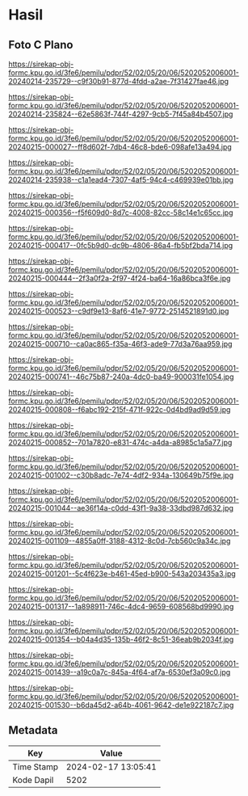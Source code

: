 # Hasil

## Foto C Plano

https://sirekap-obj-formc.kpu.go.id/3fe6/pemilu/pdpr/52/02/05/20/06/5202052006001-20240214-235729--c9f30b91-877d-4fdd-a2ae-7f31427fae46.jpg

https://sirekap-obj-formc.kpu.go.id/3fe6/pemilu/pdpr/52/02/05/20/06/5202052006001-20240214-235824--62e5863f-744f-4297-9cb5-7f45a84b4507.jpg

https://sirekap-obj-formc.kpu.go.id/3fe6/pemilu/pdpr/52/02/05/20/06/5202052006001-20240215-000027--ff8d602f-7db4-46c8-bde6-098afe13a494.jpg

https://sirekap-obj-formc.kpu.go.id/3fe6/pemilu/pdpr/52/02/05/20/06/5202052006001-20240214-235938--c1a1ead4-7307-4af5-94c4-c469939e01bb.jpg

https://sirekap-obj-formc.kpu.go.id/3fe6/pemilu/pdpr/52/02/05/20/06/5202052006001-20240215-000356--f5f609d0-8d7c-4008-82cc-58c14e1c65cc.jpg

https://sirekap-obj-formc.kpu.go.id/3fe6/pemilu/pdpr/52/02/05/20/06/5202052006001-20240215-000417--0fc5b9d0-dc9b-4806-86a4-fb5bf2bda714.jpg

https://sirekap-obj-formc.kpu.go.id/3fe6/pemilu/pdpr/52/02/05/20/06/5202052006001-20240215-000444--2f3a0f2a-2f97-4f24-ba64-16a86bca3f6e.jpg

https://sirekap-obj-formc.kpu.go.id/3fe6/pemilu/pdpr/52/02/05/20/06/5202052006001-20240215-000523--c9df9e13-8af6-41e7-9772-2514521891d0.jpg

https://sirekap-obj-formc.kpu.go.id/3fe6/pemilu/pdpr/52/02/05/20/06/5202052006001-20240215-000710--ca0ac865-f35a-46f3-ade9-77d3a76aa959.jpg

https://sirekap-obj-formc.kpu.go.id/3fe6/pemilu/pdpr/52/02/05/20/06/5202052006001-20240215-000741--46c75b87-240a-4dc0-ba49-900031fe1054.jpg

https://sirekap-obj-formc.kpu.go.id/3fe6/pemilu/pdpr/52/02/05/20/06/5202052006001-20240215-000808--f6abc192-215f-471f-922c-0d4bd9ad9d59.jpg

https://sirekap-obj-formc.kpu.go.id/3fe6/pemilu/pdpr/52/02/05/20/06/5202052006001-20240215-000852--701a7820-e831-474c-a4da-a8985c1a5a77.jpg

https://sirekap-obj-formc.kpu.go.id/3fe6/pemilu/pdpr/52/02/05/20/06/5202052006001-20240215-001002--c30b8adc-7e74-4df2-934a-130649b75f9e.jpg

https://sirekap-obj-formc.kpu.go.id/3fe6/pemilu/pdpr/52/02/05/20/06/5202052006001-20240215-001044--ae36f14a-c0dd-43f1-9a38-33dbd987d632.jpg

https://sirekap-obj-formc.kpu.go.id/3fe6/pemilu/pdpr/52/02/05/20/06/5202052006001-20240215-001109--4855a0ff-3188-4312-8c0d-7cb560c9a34c.jpg

https://sirekap-obj-formc.kpu.go.id/3fe6/pemilu/pdpr/52/02/05/20/06/5202052006001-20240215-001201--5c4f623e-b461-45ed-b900-543a203435a3.jpg

https://sirekap-obj-formc.kpu.go.id/3fe6/pemilu/pdpr/52/02/05/20/06/5202052006001-20240215-001317--1a898911-746c-4dc4-9659-608568bd9990.jpg

https://sirekap-obj-formc.kpu.go.id/3fe6/pemilu/pdpr/52/02/05/20/06/5202052006001-20240215-001354--b04a4d35-135b-46f2-8c51-36eab9b2034f.jpg

https://sirekap-obj-formc.kpu.go.id/3fe6/pemilu/pdpr/52/02/05/20/06/5202052006001-20240215-001439--a19c0a7c-845a-4f64-af7a-6530ef3a09c0.jpg

https://sirekap-obj-formc.kpu.go.id/3fe6/pemilu/pdpr/52/02/05/20/06/5202052006001-20240215-001530--b6da45d2-a64b-4061-9642-de1e922187c7.jpg


## Metadata

| Key        | Value               |
| ---------- | ------------------- |
| Time Stamp | 2024-02-17 13:05:41 |
| Kode Dapil | 5202                |



